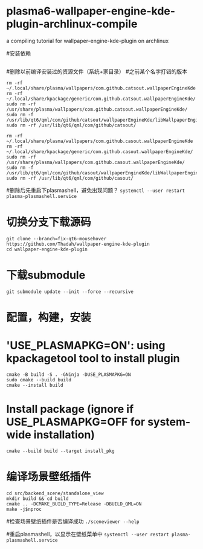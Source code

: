 # plasma6-wallpaper-engine-kde-plugin-archlinux-compile
a compiling tutorial for wallpaper-engine-kde-plugin on archlinux

#安装依赖
```sudo pacman -S extra-cmake-modules plasma-framework5 gst-libav base-devel mpv python-websockets qt5-declarative qt5-websockets qt5-webchannel vulkan-headers cmake
```

#删除以前编译安装过的资源文件（系统+家目录）
#之前某个名字打错的版本
```
rm -rf ~/.local/share/plasma/wallpapers/com.github.catsout.wallpaperEngineKde
rm -rf ~/.local/share/kpackage/generic/com.github.catsout.wallpaperEngineKde/
sudo rm -rf /usr/share/plasma/wallpapers/com.github.catsout.wallpaperEngineKde/
sudo rm -f /usr/lib/qt6/qml/com/github/catsout/wallpaperEngineKde/libWallpaperEngineKde.so
sudo rm -rf /usr/lib/qt6/qml/com/github/catsout/

rm -rf ~/.local/share/plasma/wallpapers/com.github.casout.wallpaperEngineKde
rm -rf ~/.local/share/kpackage/generic/com.github.casout.wallpaperEngineKde/
sudo rm -rf /usr/share/plasma/wallpapers/com.github.casout.wallpaperEngineKde/
sudo rm -f /usr/lib/qt6/qml/com/github/casout/wallpaperEngineKde/libWallpaperEngineKde.so
sudo rm -rf /usr/lib/qt6/qml/com/github/casout/
```

#删除后先重启下plasmashell，避免出现问题？
```systemctl --user restart plasma-plasmashell.service```


# 切换分支下载源码
```
git clone --branch=fix-qt6-mousehover https://github.com/Thadah/wallpaper-engine-kde-plugin
cd wallpaper-engine-kde-plugin
```

# 下载submodule
```git submodule update --init --force --recursive```

# 配置，构建，安装
# 'USE_PLASMAPKG=ON': using kpackagetool tool to install plugin
```
cmake -B build -S . -GNinja -DUSE_PLASMAPKG=ON
sudo cmake --build build
cmake --install build
```

# Install package (ignore if USE_PLASMAPKG=OFF for system-wide installation)
```cmake --build build --target install_pkg```

# 编译场景壁纸插件
```
cd src/backend_scene/standalone_view
mkdir build && cd build
cmake .. -DCMAKE_BUILD_TYPE=Release -DBUILD_QML=ON
make -j$nproc
```
#检查场景壁纸插件是否编译成功
```./sceneviewer --help```

#重启plasmashell，以显示在壁纸菜单中
```systemctl --user restart plasma-plasmashell.service```
